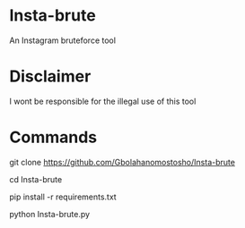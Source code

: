# Insta-brute
 

  An Instagram bruteforce tool

 
# Disclaimer




  I wont be responsible for the illegal use of this tool





# Commands


 


 git clone https://github.com/Gbolahanomostosho/Insta-brute




 cd Insta-brute 



 pip install -r requirements.txt


 
 python Insta-brute.py 





